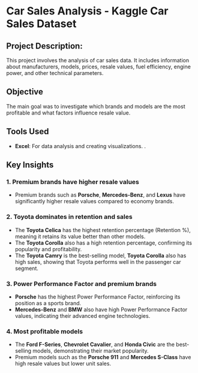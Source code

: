 # Car Sales Analysis - Kaggle Car Sales Dataset

## Project Description:
This project involves the analysis of car sales data. It includes information about manufacturers, models, prices, resale values, fuel efficiency, engine power, and other technical parameters.

## Objective
The main goal was to investigate which brands and models are the most profitable and what factors influence resale value.

## Tools Used
- **Excel**: For data analysis and creating visualizations. .

## Key Insights

### 1. Premium brands have higher resale values
- Premium brands such as **Porsche**, **Mercedes-Benz**, and **Lexus** have significantly higher resale values compared to economy brands.

### 2. Toyota dominates in retention and sales
- The **Toyota Celica** has the highest retention percentage (Retention %), meaning it retains its value better than other models.  
- The **Toyota Corolla** also has a high retention percentage, confirming its popularity and profitability.  
- The **Toyota Camry** is the best-selling model, **Toyota Corolla** also has high sales, showing that Toyota performs well in the passenger car segment.

### 3. Power Performance Factor and premium brands
- **Porsche** has the highest Power Performance Factor, reinforcing its position as a sports brand.  
- **Mercedes-Benz** and **BMW** also have high Power Performance Factor values, indicating their advanced engine technologies.

### 4. Most profitable models
- The **Ford F-Series**, **Chevrolet Cavalier**, and **Honda Civic** are the best-selling models, demonstrating their market popularity.  
- Premium models such as the **Porsche 911** and **Mercedes S-Class** have high resale values but lower unit sales.
